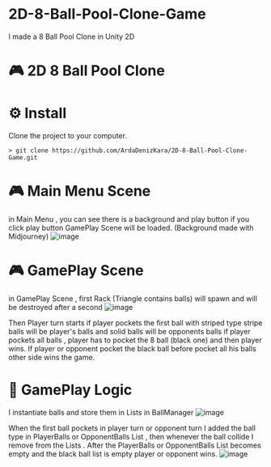 # 2D-8-Ball-Pool-Clone-Game
I made a 8 Ball Pool Clone in Unity 2D
# 🎮 2D 8 Ball Pool Clone

# ⚙️ Install
Clone the project to your computer.
```
> git clone https://github.com/ArdaDenizKara/2D-8-Ball-Pool-Clone-Game.git
```
# 🎮 Main Menu Scene
in Main Menu , you can see there is a background and play button
if you click play button GamePlay Scene will be loaded. (Background made with Midjourney)
![image](https://user-images.githubusercontent.com/56769449/221361762-60acf392-7c02-4a2b-8ca0-bd1b328daabe.png)

# 🎮 GamePlay Scene
in GamePlay Scene , first Rack (Triangle contains balls) will spawn and will be destroyed after a second
![image](https://user-images.githubusercontent.com/56769449/221361868-eb940f75-9bec-4909-aec1-23b4950af0e1.png)

Then Player turn starts if player pockets the first ball with striped type stripe balls will be player's balls and solid balls will be opponents balls
if player pockets all balls , player has to pocket the 8 ball (black one) and then player wins. If player or opponent pocket the black ball before pocket all his balls other side wins the game.

# 📜 GamePlay Logic 
I instantiate balls and store them in Lists in BallManager 
![image](https://user-images.githubusercontent.com/56769449/221362140-985ff3af-2e83-4520-811a-103ab303acbd.png)

When the first ball pockets in player turn or opponent turn I added the ball type in PlayerBalls or OpponentBalls List , then whenever the ball collide I remove from the Lists . After the PlayerBalls or OpponentBalls List becomes empty and the black ball list is empty player or opponent wins.
![image](https://user-images.githubusercontent.com/56769449/221362313-c234dd2a-5e2f-4af7-9489-9fc73dc9624a.png)
